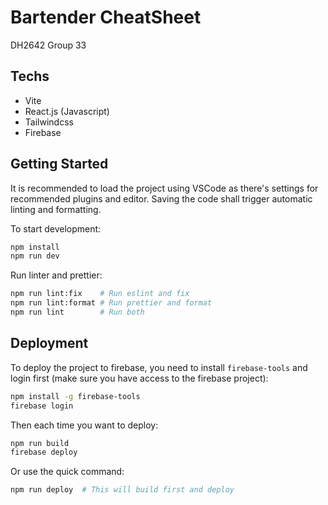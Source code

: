 # Bartender CheatSheet

DH2642 Group 33

## Techs

- Vite
- React.js (Javascript)
- Tailwindcss
- Firebase

## Getting Started

It is recommended to load the project using VSCode as there's settings for recommended plugins and editor. Saving the code shall trigger automatic linting and formatting.

To start development:

```bash
npm install
npm run dev
```

Run linter and prettier:

```bash
npm run lint:fix    # Run eslint and fix
npm run lint:format # Run prettier and format
npm run lint        # Run both
```

## Deployment

To deploy the project to firebase, you need to install `firebase-tools` and login first (make sure you have access to the firebase project):

```bash
npm install -g firebase-tools
firebase login
```

Then each time you want to deploy:

```bash
npm run build
firebase deploy
```

Or use the quick command:

```bash
npm run deploy  # This will build first and deploy
```
